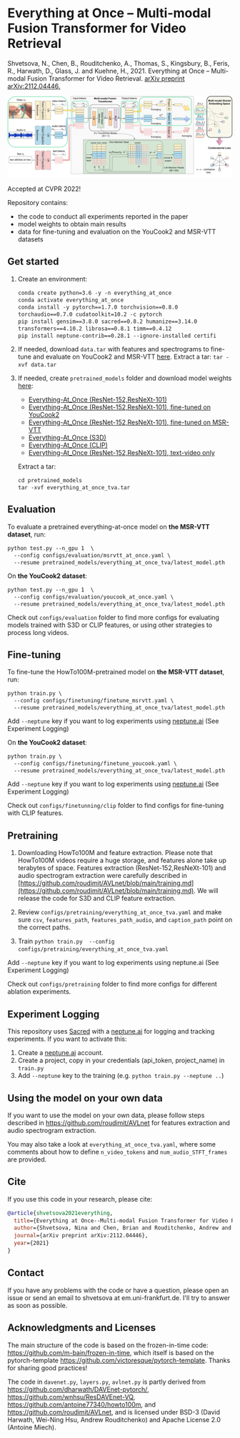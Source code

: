 # Everything at Once – Multi-modal Fusion Transformer for Video Retrieval

Shvetsova, N., Chen, B., Rouditchenko, A., Thomas, S., Kingsbury, B., Feris, R., Harwath, D., Glass, J. and Kuehne, H., 2021. 
Everything at Once – Multi-modal Fusion Transformer for Video Retrieval.
[arXiv preprint arXiv:2112.04446.](https://arxiv.org/pdf/2112.04446.pdf)

![alt text](arch.jpg)

Accepted at CVPR 2022!

Repository contains:
* the code to conduct all experiments reported in the paper
* model weights to obtain main results
* data for fine-tuning and evaluation on the YouCook2 and MSR-VTT datasets

## Get started

1. Create an environment:
   ```
   conda create python=3.6 -y -n everything_at_once
   conda activate everything_at_once 
   conda install -y pytorch==1.7.0 torchvision==0.8.0 torchaudio==0.7.0 cudatoolkit=10.2 -c pytorch
   pip install gensim==3.8.0 sacred==0.8.2 humanize==3.14.0 transformers==4.10.2 librosa==0.8.1 timm==0.4.12
   pip install neptune-contrib==0.28.1 --ignore-installed certifi
   ```
2. If needed, download `data.tar` with features and spectrograms to fine-tune 
   and evaluate on YouCook2 and MSR-VTT [here](https://drive.google.com/drive/folders/1Yhq91lQa_2cJFbtAHWfA0JYsXdWUFz9I). Extract a tar:
   `tar -xvf data.tar`
   
3. If needed, create `pretrained_models` folder and download model weights [here](https://drive.google.com/drive/folders/1Yhq91lQa_2cJFbtAHWfA0JYsXdWUFz9I):
   * [Everything-At_Once (ResNet-152,ResNeXt-101)](https://drive.google.com/file/d/13qDxS1Dr4tfswhK7FBmP2DDQ8wd5_nYN/view?usp=sharing)
   * [Everything-At_Once (ResNet-152,ResNeXt-101), fine-tuned on YouCook2](https://drive.google.com/file/d/1POGKANJW2A1IFNi13DTnIvx5HMADw7gq/view?usp=sharing)
   * [Everything-At_Once (ResNet-152,ResNeXt-101), fine-tuned on MSR-VTT](https://drive.google.com/file/d/1JUNOWpuYn2HXEUfq0D6T6EhfJ1EMNXhY/view?usp=sharing)
   * [Everything-At_Once (S3D)](https://drive.google.com/file/d/1DRbbxm-tQaLBd6RibEBDniqX9XYpSohm/view?usp=sharing)
   * [Everything-At_Once (CLIP)](https://drive.google.com/file/d/18K6bYkb6Ky7KMTabu4ScuM_GncRRdjay/view?usp=sharing)
   * [Everything-At_Once (ResNet-152,ResNeXt-101), text-video only](https://drive.google.com/file/d/1oeyhBSPrsb7kiwRrwwaHNpwweO9tKkEn/view?usp=sharingI)
   
   Extract a tar: 
   ```
   cd pretrained_models
   tar -xvf everything_at_once_tva.tar
   ```     

## Evaluation 

To evaluate a pretrained everything-at-once model on **the MSR-VTT dataset**, run:
```
python test.py --n_gpu 1  \
  --config configs/evaluation/msrvtt_at_once.yaml \
  --resume pretrained_models/everything_at_once_tva/latest_model.pth
```

On **the YouCook2 dataset**:
```
python test.py --n_gpu 1  \
  --config configs/evaluation/youcook_at_once.yaml \
  --resume pretrained_models/everything_at_once_tva/latest_model.pth
```

Check out `configs/evaluation` folder to find more configs 
for evaluating models trained with S3D or CLIP features, 
or using other strategies to process long videos.

## Fine-tuning 

To fine-tune the HowTo100M-pretrained model on **the MSR-VTT dataset**, run:
```
python train.py \
  --config configs/finetuning/finetune_msrvtt.yaml \
  --resume pretrained_models/everything_at_once_tva/latest_model.pth
```

Add `--neptune` key if you want to log experiments using [neptune.ai](neptune.ai) (See Experiment Logging)

On **the YouCook2 dataset**:
```
python train.py \
  --config configs/finetuning/finetune_youcook.yaml \
  --resume pretrained_models/everything_at_once_tva/latest_model.pth
```

Add `--neptune` key if you want to log experiments using [neptune.ai](neptune.ai) (See Experiment Logging)

Check out `configs/finetunning/clip` folder to find configs 
for fine-tuning with CLIP features.

## Pretraining

1. Downloading HowTo100M and feature extraction. Please note that HowTo100M videos require a huge storage, and features alone take up terabytes of space. 
   Features extraction (ResNet-152,ResNeXt-101) and audio spectrogram extraction were carefully described in [https://github.com/roudimit/AVLnet/blob/main/training.md](https://github.com/roudimit/AVLnet/blob/main/training.md).
   We will release the code for S3D and CLIP feature extraction. 

2. Review `configs/pretraining/everything_at_once_tva.yaml` and make sure `csv`, `features_path`, `features_path_audio`, and `caption_path` point on the correct paths.

3. Train `python train.py  --config configs/pretraining/everything_at_once_tva.yaml`

Add `--neptune` key if you want to log experiments using neptune.ai (See Experiment Logging)

Check out `configs/pretraining` folder to find more configs for different ablation experiments.

## Experiment Logging

This repository uses [Sacred](https://github.com/IDSIA/sacred) with a [neptune.ai](https://neptune.ai) for logging and tracking experiments.
If you want to activate this:
1. Create a [neptune.ai](https://neptune.ai) account.
2. Create a project, copy in your credentials (api_token, project_name) in `train.py` 
3. Add `--neptune` key to the training (e.g. `python train.py --neptune ..`)

## Using the model on your own data

If you want to use the model on your own data, please follow steps described in https://github.com/roudimit/AVLnet for features extraction and audio spectrogram extraction.

You may also take a look at `everything_at_once_tva.yaml`, where some comments about how to define `n_video_tokens`  and `num_audio_STFT_frames` are provided. 

## Cite

If you use this code in your research, please cite:

```bibtex
@article{shvetsova2021everything,
  title={Everything at Once--Multi-modal Fusion Transformer for Video Retrieval},
  author={Shvetsova, Nina and Chen, Brian and Rouditchenko, Andrew and Thomas, Samuel and Kingsbury, Brian and Feris, Rogerio and Harwath, David and Glass, James and Kuehne, Hilde},
  journal={arXiv preprint arXiv:2112.04446},
  year={2021}
}
```

## Contact

If you have any problems with the code or have a question, please open an issue or send an email to shvetsova at em.uni-frankfurt.de. 
I'll try to answer as soon as possible.

## Acknowledgments and Licenses

The main structure of the code is based on the frozen-in-time code: https://github.com/m-bain/frozen-in-time, which itself is based  on the pytorch-template https://github.com/victoresque/pytorch-template.
Thanks for sharing good practices!

The code in `davenet.py`, `layers.py`, `avlnet.py` is partly derived from https://github.com/dharwath/DAVEnet-pytorch/, https://github.com/wnhsu/ResDAVEnet-VQ, https://github.com/antoine77340/howto100m, and https://github.com/roudimit/AVLnet, and is licensed under BSD-3 (David Harwath, Wei-Ning Hsu, Andrew Rouditchenko) and Apache License 2.0 (Antoine Miech).
